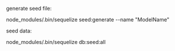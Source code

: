 generate seed file:

node_modules/.bin/sequelize seed:generate --name "ModelName"

seed data:

node_modules/.bin/sequelize db:seed:all